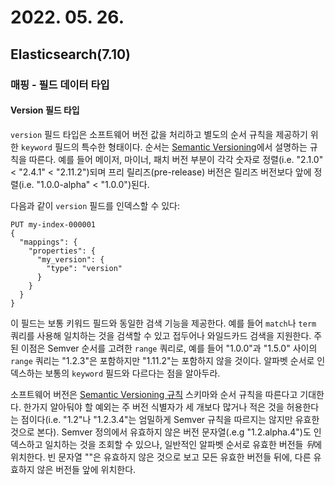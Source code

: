 # 2022. 05. 26.

## Elasticsearch(7.10)

### 매핑 - 필드 데이터 타입

#### Version 필드 타입

`version` 필드 타입은 소프트웨어 버전 값을 처리하고 별도의 순서 규칙을 제공하기 위한 `keyword` 필드의 특수한 형태이다. 순서는 [Semantic Versioning][semantic-versioning]에서 설명하는 규칙을 따른다. 예를 들어 메이저, 마이너, 패치 버전 부분이 각각 숫자로 정렬(i.e. "2.1.0" < "2.4.1" < "2.11.2")되며 프리 릴리즈(pre-release) 버전은 릴리즈 버전보다 앞에 정렬(i.e. "1.0.0-alpha" < "1.0.0")된다.

다음과 같이 `version` 필드를 인덱스할 수 있다:

```http
PUT my-index-000001
{
  "mappings": {
    "properties": {
      "my_version": {
        "type": "version"
      }
    }
  }
}
```

이 필드는 보통 키워드 필드와 동일한 검색 기능을 제공한다. 예를 들어 `match`나 `term` 쿼리를 사용해 일치하는 것을 검색할 수 있고 접두어나 와일드카드 검색을 지원한다. 주된 이점은 Semver 순서를 고려한 `range` 쿼리로, 예를 들어 "1.0.0"과 "1.5.0" 사이의  `range` 쿼리는 "1.2.3"은 포함하지만 "1.11.2"는 포함하지 않을 것이다. 알파벳 순서로 인덱스하는 보통의 `keyword` 필드와 다르다는 점을 알아두라.

소프트웨어 버전은 [Semantic Versioning 규칙][semantic-versioning] 스키마와 순서 규칙을 따른다고 기대한다. 한가지 알아둬야 할 예외는 주 버전 식별자가 세 개보다 많거나 적은 것을 허용한다는 점이다(i.e. "1.2"나 "1.2.3.4"는 엄밀하게 Semver 규칙을 따르지는 않지만 유효한 것으로 본다). Semver 정의에서 유효하지 않은 버전 문자열(.e.g "1.2.alpha.4")도 인덱스하고 일치하는 것을 조회할 수 있으나, 일반적인 알파벳 순서로 유효한 버전들 *뒤*에 위치한다. 빈 문자열 ""은 유효하지 않은 것으로 보고 모든 유효한 버전들 뒤에, 다른 유효하지 않은 버전들 앞에 위치한다.



[semantic-versioning]: https://semver.org/